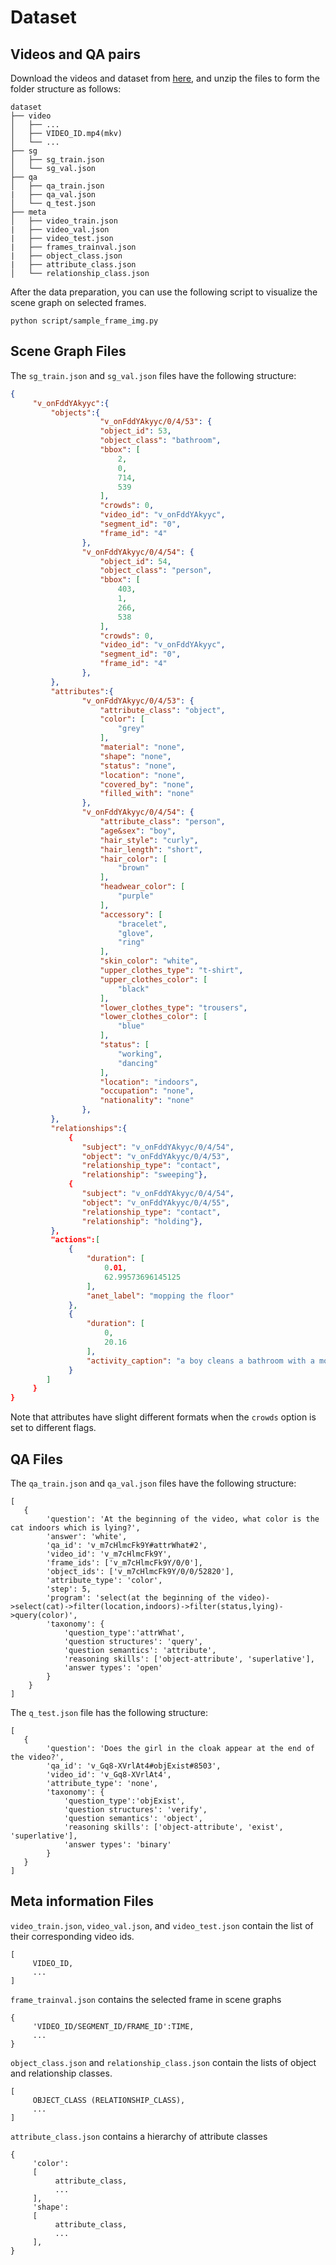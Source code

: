 # Dataset

## Videos and QA pairs

Download the videos and dataset from [here](https://milvlg.github.io/anetqa/#Dataset), and unzip the files to form the folder structure as follows:

```
dataset
├── video
│   ├── ...
│   ├── VIDEO_ID.mp4(mkv)
│   └── ...
├── sg
│   ├── sg_train.json 
│   └── sg_val.json
├── qa
│   ├── qa_train.json
|   ├── qa_val.json
│   └── q_test.json
├── meta
│   ├── video_train.json
|   ├── video_val.json
|   ├── video_test.json
|   ├── frames_trainval.json
|   ├── object_class.json
|   ├── attribute_class.json
│   └── relationship_class.json
```

After the data preparation, you can use the following script to visualize the scene graph on selected frames.

```
python script/sample_frame_img.py
```

## Scene Graph Files

The `sg_train.json` and `sg_val.json` files have the following structure:
```json
{
     "v_onFddYAkyyc":{
         "objects":{
                    "v_onFddYAkyyc/0/4/53": {
                    "object_id": 53,
                    "object_class": "bathroom",
                    "bbox": [
                        2,
                        0,
                        714,
                        539
                    ],
                    "crowds": 0,
                    "video_id": "v_onFddYAkyyc",
                    "segment_id": "0",
                    "frame_id": "4"
                },
                "v_onFddYAkyyc/0/4/54": {
                    "object_id": 54,
                    "object_class": "person",
                    "bbox": [
                        403,
                        1,
                        266,
                        538
                    ],
                    "crowds": 0,
                    "video_id": "v_onFddYAkyyc",
                    "segment_id": "0",
                    "frame_id": "4"
                },
         },
         "attributes":{
                "v_onFddYAkyyc/0/4/53": {
                    "attribute_class": "object",
                    "color": [
                        "grey"
                    ],
                    "material": "none",
                    "shape": "none",
                    "status": "none",
                    "location": "none",
                    "covered_by": "none",
                    "filled_with": "none"
                },
                "v_onFddYAkyyc/0/4/54": {
                    "attribute_class": "person",
                    "age&sex": "boy",
                    "hair_style": "curly",
                    "hair_length": "short",
                    "hair_color": [
                        "brown"
                    ],
                    "headwear_color": [
                        "purple"
                    ],
                    "accessory": [
                        "bracelet",
                        "glove",
                        "ring"
                    ],
                    "skin_color": "white",
                    "upper_clothes_type": "t-shirt",
                    "upper_clothes_color": [
                        "black"
                    ],
                    "lower_clothes_type": "trousers",
                    "lower_clothes_color": [
                        "blue"
                    ],
                    "status": [
                        "working",
                        "dancing"
                    ],
                    "location": "indoors",
                    "occupation": "none",
                    "nationality": "none"
                },
         },
         "relationships":{
             {
                "subject": "v_onFddYAkyyc/0/4/54",
                "object": "v_onFddYAkyyc/0/4/53",
                "relationship_type": "contact",
                "relationship": "sweeping"},
             {
                "subject": "v_onFddYAkyyc/0/4/54",
                "object": "v_onFddYAkyyc/0/4/55",
                "relationship_type": "contact",
                "relationship": "holding"},
         },
         "actions":[            
             {
                 "duration": [
                     0.01,
                     62.99573696145125
                 ],
                 "anet_label": "mopping the floor"
             },
             {
                 "duration": [
                     0,
                     20.16
                 ],
                 "activity_caption": "a boy cleans a bathroom with a mop while dancing"
             }
        ]
     }
}
```
Note that attributes have slight different formats when the `crowds` option is set to different flags.

## QA Files

The `qa_train.json` and `qa_val.json` files have the following structure:

```
[
   {
        'question': 'At the beginning of the video, what color is the cat indoors which is lying?',
        'answer': 'white',
        'qa_id': 'v_m7cHlmcFk9Y#attrWhat#2',
        'video_id': 'v_m7cHlmcFk9Y',
        'frame_ids': ['v_m7cHlmcFk9Y/0/0'],
        'object_ids': ['v_m7cHlmcFk9Y/0/0/52820'],
        'attribute_type': 'color',
        'step': 5,
        'program': 'select(at the beginning of the video)->select(cat)->filter(location,indoors)->filter(status,lying)->query(color)',
        'taxonomy': {
            'question_type':'attrWhat',
            'question structures': 'query', 
            'question semantics': 'attribute', 
            'reasoning skills': ['object-attribute', 'superlative'], 
            'answer types': 'open'
        }
    }
]
```

The `q_test.json` file has the following structure:

```
[
   {
        'question': 'Does the girl in the cloak appear at the end of the video?',
        'qa_id': 'v_Gq8-XVrlAt4#objExist#8503',
        'video_id': 'v_Gq8-XVrlAt4',
        'attribute_type': 'none',
        'taxonomy': {
            'question_type':'objExist',
            'question structures': 'verify', 
            'question semantics': 'object', 
            'reasoning skills': ['object-attribute', 'exist', 'superlative'], 
            'answer types': 'binary'
        }
   }
]
```

## Meta information Files

`video_train.json`, `video_val.json`, and `video_test.json` contain the list of their corresponding video ids. 

```
[
     VIDEO_ID,
     ...
]
```

`frame_trainval.json` contains the selected frame in scene graphs

```
{
     'VIDEO_ID/SEGMENT_ID/FRAME_ID':TIME,
     ...
}
```

`object_class.json` and `relationship_class.json` contain the lists of object and relationship classes.

```
[
     OBJECT_CLASS (RELATIONSHIP_CLASS),
     ...
]
```

`attribute_class.json` contains a hierarchy of attribute classes

```
{
     'color':
     [
          attribute_class,
          ...
     ],
     'shape':
     [
          attribute_class,
          ...
     ],
}
```
